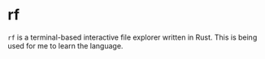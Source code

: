 # rf

`rf` is a terminal-based interactive file explorer written in Rust. This is being used for me to learn the language.
